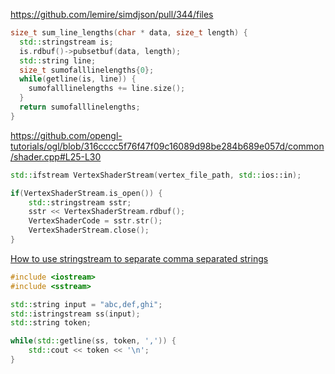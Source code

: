 https://github.com/lemire/simdjson/pull/344/files
```cpp
size_t sum_line_lengths(char * data, size_t length) {
  std::stringstream is;
  is.rdbuf()->pubsetbuf(data, length);
  std::string line;
  size_t sumofalllinelengths{0};
  while(getline(is, line)) {
    sumofalllinelengths += line.size();
  }
  return sumofalllinelengths;
}
```

https://github.com/opengl-tutorials/ogl/blob/316cccc5f76f47f09c16089d98be284b689e057d/common/shader.cpp#L25-L30
```cpp
std::ifstream VertexShaderStream(vertex_file_path, std::ios::in);

if(VertexShaderStream.is_open()) {
    std::stringstream sstr;
    sstr << VertexShaderStream.rdbuf();
    VertexShaderCode = sstr.str();
    VertexShaderStream.close();
}
```

[How to use stringstream to separate comma separated strings](https://stackoverflow.com/questions/11719538/how-to-use-stringstream-to-separate-comma-separated-strings)
```cpp
#include <iostream>
#include <sstream>

std::string input = "abc,def,ghi";
std::istringstream ss(input);
std::string token;

while(std::getline(ss, token, ',')) {
    std::cout << token << '\n';
}
```
